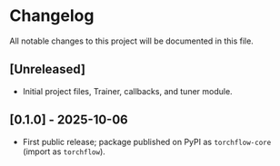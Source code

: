 # Changelog

All notable changes to this project will be documented in this file.

## [Unreleased]

- Initial project files, Trainer, callbacks, and tuner module.

## [0.1.0] - 2025-10-06

- First public release; package published on PyPI as `torchflow-core` (import as `torchflow`).

